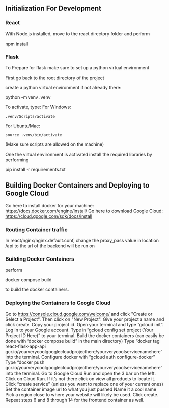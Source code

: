 ## Initialization For Development
### React
With Node.js installed, move to the react directory folder and perform

npm install 


### Flask
To Prepare for flask make sure to set up a python virtual environment

First go back to the root directory of the project

create a python virtual environment if not already there:

python -m venv .venv

To activate, type:
For Windows:

    .venv/Scripts/activate
For Ubuntu/Mac:

    source .venv/bin/activate
(Make sure scripts are allowed on the machine)

One the virtual environment is activated install the required libraries by performing 

pip install -r requirements.txt

## Building Docker Containers and Deploying to Google Cloud
Go here to install docker for your machine: https://docs.docker.com/engine/install/
Go here to download Google Cloud: https://cloud.google.com/sdk/docs/install
### Routing Container traffic
In react/nginx/nginx.default.conf, change the proxy_pass value in location /api to the url of the backend will be run on

### Building Docker Containers
perform

docker compose build

to build the docker containers.

### Deploying the Containers to Google Cloud
Go to https://console.cloud.google.com/welcome/ and click "Create or Select a Project". Then click on "New Project". Give your project a name and click create. Copy your project id.
Open your terminal and type “gcloud init”. Log in to your Google account.
Type in “gcloud config set project (Your Project ID Here)” to your terminal.
Build the docker containers (can easily be done with “docker compose build” in the main directory)
Type “docker tag react-flask-app-api gcr.io/yourverycoolgooglecloudprojecthere/yourverycoolservicenamehere” into the terminal.
Configure docker with “gcloud auth configure-docker” 
Type “docker push gcr.io/yourverycoolgooglecloudprojecthere/yourverycoolservicenamehere” into the terminal.
Go to Google Cloud Run and open the 3 bar on the left. Click on Cloud Run. If it’s not there click on view all products to locate it.
Click “create service” (unless you want to replace one of your current ones)
Set the container image url to what you just pushed
Name it a cool name
Pick a region close to where your website will likely be used.
Click create.
Repeat steps 6 and 8 through 14 for the frontend container as well.

